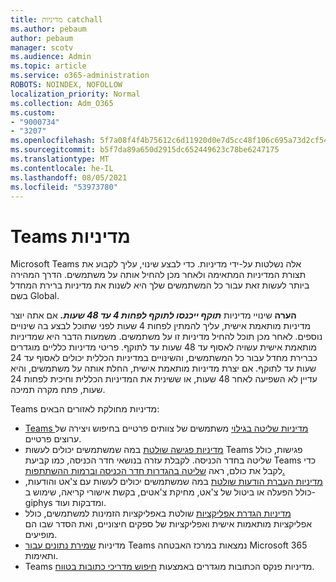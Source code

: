 ```yaml
---
title: מדיניות catchall
ms.author: pebaum
author: pebaum
manager: scotv
ms.audience: Admin
ms.topic: article
ms.service: o365-administration
ROBOTS: NOINDEX, NOFOLLOW
localization_priority: Normal
ms.collection: Adm_O365
ms.custom:
- "9000734"
- "3207"
ms.openlocfilehash: 5f7a08f4f4b75612c6d11920d0e7d5cc48f106c695a73d2cf5461af8fa881634
ms.sourcegitcommit: b5f7da89a650d2915dc652449623c78be6247175
ms.translationtype: MT
ms.contentlocale: he-IL
ms.lasthandoff: 08/05/2021
ms.locfileid: "53973780"
---
```

# <a name="teams-policies"></a>Teams מדיניות

Microsoft Teams אלה נשלטות על-ידי מדיניות. כדי לבצע שינוי, עליך לקבוע את תצורת המדיניות המתאימה ולאחר מכן להחיל אותה על משתמשים. הדרך המהירה ביותר לעשות זאת עבור כל המשתמשים שלך היא לשנות את מדיניות ברירת המחדל בשם Global. 

**הערה** שינויי מדיניות **_תוקף ייכנסו לתוקף לפחות 4 עד 48 שעות._** אם אתה יוצר מדיניות מותאמת אישית, עליך להמתין לפחות 4 שעות לפני שתוכל לבצע בה שינויים נוספים. לאחר מכן תוכל להחיל מדיניות זו על משתמשים. משמעות הדבר היא שמדיניות מותאמת אישית עשויה לאסוף עד 48 שעות עד לתוקף. פריטי מדיניות כלליים מוגדרים כברירת מחדל עבור כל המשתמשים, והשינויים במדיניות הכללית יכולים לאסוף עד 24 שעות עד לתוקף. אם יצרת מדיניות מותאמת אישית, החלת אותה על משתמשים, והיא עדיין לא השפיעה לאחר 48 שעות, או ששינית את המדיניות הכללית וחיכית לפחות 24 שעות, פתח מקרה תמיכה.

Teams מדיניות מחולקת לאזורים הבאים:

- [Teams מדיניות שליטה בגילוי](https://docs.microsoft.com/MicrosoftTeams/teams-policies) משתמשים של צוותים פרטיים בחיפוש ויצירה של ערוצים פרטיים.  
- [מדיניות פגישה שולטת](https://docs.microsoft.com/microsoftteams/meeting-policies-in-teams) במה שמשתמשים יכולים לעשות Teams פגישות, כולל שליטה בחדר הכניסה. לקבלת עזרה בנושאי חדר הכניסה, כמו קביעת Teams כדי לקבל את כולם, ראה [שליטה בהגדרות חדר הכניסה וברמות ההשתתפות.](https://docs.microsoft.com/alchemyinsights/bypass-lobby)
- [מדיניות העברת הודעות שולטת](https://docs.microsoft.com/microsoftteams/messaging-policies-in-teams) במה שמשתמשים יכולים לעשות עם צ'אט והודעות, כולל הפעלה או ביטול של צ'אט, מחיקת צ'אטים, בקשת אישורי קריאה, שימוש ב- giphys ומדבקות ועוד.
- [מדיניות הגדרת אפליקציות](https://docs.microsoft.com/MicrosoftTeams/teams-app-setup-policies) שולטת באפליקציות הזמינות למשתמשים, כולל אפליקציות מותאמות אישית ואפליקציות של ספקים חיצוניים, ואת הסדר שבו הם מופיעים.  
- מדיניות [שמירת נתונים עבור](https://docs.microsoft.com/microsoftteams/retention-policies) Teams נמצאות במרכז האבטחה Microsoft 365 ותאימות.
- Teams מדיניות פנקס הכתובות מוגדרים באמצעות [חיפוש מדריכי כתובות בטווח](https://docs.microsoft.com/MicrosoftTeams/teams-scoped-directory-search).